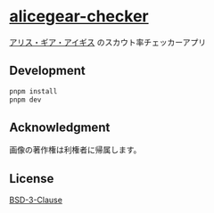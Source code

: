 # [alicegear-checker](https://s10az.github.io/alicegear-checker/)

[アリス・ギア・アイギス](https://colopl.co.jp/alicegearaegis/) のスカウト率チェッカーアプリ

## Development

```bash
pnpm install
pnpm dev
```

## Acknowledgment

画像の著作権は利権者に帰属します。

## License

[BSD-3-Clause](LICENSE)
